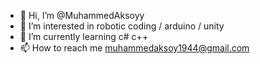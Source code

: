 - 👋 Hi, I’m @MuhammedAksoyy
- 👀 I’m interested in robotic coding / arduino / unity
- 🌱 I’m currently learning c# c++
- 📫 How to reach me muhammedaksoy1944@gmail.com


<!---
MuhammedAksoyy/MuhammedAksoyy is a ✨ special ✨ repository because its `README.md` (this file) appears on your GitHub profile.
You can click the Preview link to take a look at your changes.
--->
